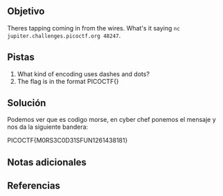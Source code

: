 ## Objetivo
Theres tapping coming in from the wires. What's it saying `nc jupiter.challenges.picoctf.org 48247`.

## Pistas
1. What kind of encoding uses dashes and dots?
2. The flag is in the format PICOCTF{}

## Solución

Podemos ver que es codigo morse, en cyber chef ponemos el mensaje y nos da la siguiente bandera:

PICOCTF{M0RS3C0D31SFUN1261438181}

## Notas adicionales

## Referencias




